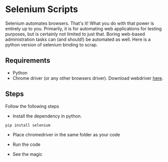 # Selenium Scripts

Selenium automates browsers. That's it! What you do with that power is entirely up to you. Primarily, it is for automating web applications for testing purposes, but is certainly not limited to just that. Boring web-based administration tasks can (and should!) be automated as well.
Here is a python version of selenium binding to scrap.

## Requirements

  - Python
  - Chrome driver (or any other browsers driver). Download webdriver [here].

## Steps
Follow the following steps
- Install the dependency in python.
```sh
pip install selenium
```
- Place chromedriver in the same folder as your code
- Run the code
- See the magic

   [here]: <https://www.seleniumhq.org/download/>


